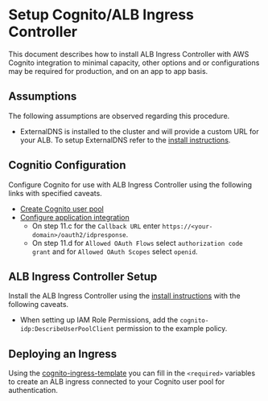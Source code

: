 # Setup Cognito/ALB Ingress Controller

This document describes how to install ALB Ingress Controller with AWS Cognito integration to minimal capacity, other options and or configurations may be required for production, and on an app to app basis.  

## Assumptions

The following assumptions are observed regarding this procedure.

* ExternalDNS is installed to the cluster and will provide a custom URL for your ALB. To setup ExternalDNS refer to the [install instructions](../external-dns/setup.md).

## Cognitio Configuration

Configure Cognito for use with ALB Ingress Controller using the following links with specified caveats.

* [Create Cognito user pool](https://docs.aws.amazon.com/cognito/latest/developerguide/cognito-user-pool-as-user-directory.html)
* [Configure application integration](https://docs.aws.amazon.com/cognito/latest/developerguide/cognito-user-pools-configuring-app-integration.html)
    * On step 11.c for the `Callback URL` enter `https://<your-domain>/oauth2/idpresponse`.
    * On step 11.d for `Allowed OAuth Flows` select `authorization code grant` and for `Allowed OAuth Scopes` select `openid`.

## ALB Ingress Controller Setup

Install the ALB Ingress Controller using the [install instructions](../controller/setup.md) with the following caveats.

* When setting up IAM Role Permissions, add the `cognito-idp:DescribeUserPoolClient` permission to the example policy.

## Deploying an Ingress

Using the [cognito-ingress-template](../../examples/cognito-ingress-template.yaml) you can fill in the `<required>` variables to create an ALB ingress connected to your Cognito user pool for authentication.
